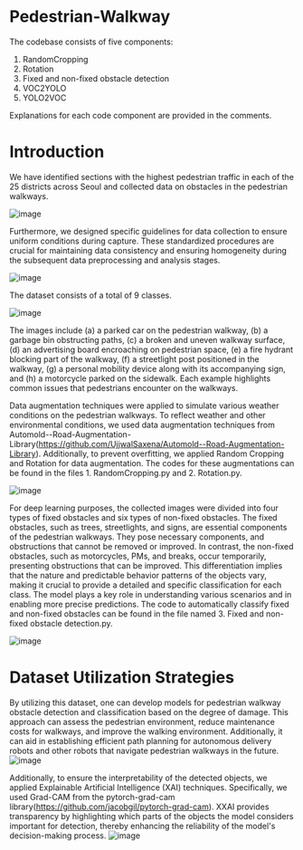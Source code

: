 # Pedestrian-Walkway

The codebase consists of five components:

1. RandomCropping
2. Rotation
3. Fixed and non-fixed obstacle detection
4. VOC2YOLO
5. YOLO2VOC

Explanations for each code component are provided in the comments.


# Introduction
We have identified sections with the highest pedestrian traffic in each of the 25 districts across Seoul and collected data on obstacles in the pedestrian walkways.

![image](https://github.com/UOSTPLab/Pedestrian-Walkway/assets/166711870/10512d8d-c3a9-4b15-b6c6-d3149bba6fa5)

Furthermore, we designed specific guidelines for data collection to ensure uniform conditions during capture. These standardized procedures are crucial for maintaining data consistency and ensuring homogeneity during the subsequent data preprocessing and analysis stages.

![image](https://github.com/UOSTPLab/Pedestrian-Walkway/assets/166711870/fd1fafa1-b64e-4c15-9d86-67697a4e152c)

The dataset consists of a total of 9 classes.

![image](https://github.com/UOSTPLab/Pedestrian-Walkway/assets/166711870/73765cda-d8b0-4ed3-91d0-3402e2ac39ee)

The images include (a) a parked car on the pedestrian walkway, (b) a garbage bin obstructing paths, (c) a broken and uneven walkway surface, (d) an advertising board encroaching on pedestrian space, (e) a fire hydrant blocking part of the walkway, (f) a streetlight post positioned in the walkway, (g) a personal mobility device along with its accompanying sign, and (h) a motorcycle parked on the sidewalk. Each example highlights common issues that pedestrians encounter on the walkways.

Data augmentation techniques were applied to simulate various weather conditions on the pedestrian walkways.
To reflect weather and other environmental conditions, we used data augmentation techniques from Automold--Road-Augmentation-Library(https://github.com/UjjwalSaxena/Automold--Road-Augmentation-Library). Additionally, to prevent overfitting, we applied Random Cropping and Rotation for data augmentation. The codes for these augmentations can be found in the files 1. RandomCropping.py and 2. Rotation.py.

![image](https://github.com/UOSTPLab/Pedestrian-Walkway/assets/166711870/21c0872c-92c8-465e-8051-3158c73f5b65)

For deep learning purposes, the collected images were divided into four types of fixed obstacles and six types of non-fixed obstacles. The fixed obstacles, such as trees, streetlights, and signs, are essential components of the pedestrian walkways. They pose necessary components, and obstructions that cannot be removed or improved. In contrast, the non-fixed obstacles, such as motorcycles, PMs, and breaks, occur temporarily, presenting obstructions that can be improved. This differentiation implies that the nature and predictable behavior patterns of the objects vary, making it crucial to provide a detailed and specific classification for each class. The model plays a key role in understanding various scenarios and in enabling more precise predictions.
The code to automatically classify fixed and non-fixed obstacles can be found in the file named 3. Fixed and non-fixed obstacle detection.py.

![image](https://github.com/UOSTPLab/Pedestrian-Walkway/assets/166711870/5c5f05da-e3f0-4e39-8f4e-14f948071aab)


# Dataset Utilization Strategies

By utilizing this dataset, one can develop models for pedestrian walkway obstacle detection and classification based on the degree of damage. This approach can assess the pedestrian environment, reduce maintenance costs for walkways, and improve the walking environment. Additionally, it can aid in establishing efficient path planning for autonomous delivery robots and other robots that navigate pedestrian walkways in the future.
![image](https://github.com/UOSTPLab/Pedestrian-Walkway/assets/166711870/0e4e0b01-75c4-4636-8647-18ccc5b65a81)

Additionally, to ensure the interpretability of the detected objects, we applied Explainable Artificial Intelligence (XAI) techniques. Specifically, we used Grad-CAM from the pytorch-grad-cam library(https://github.com/jacobgil/pytorch-grad-cam). XXAI provides transparency by highlighting which parts of the objects the model considers important for detection, thereby enhancing the reliability of the model's decision-making process.
![image](https://github.com/UOSTPLab/Pedestrian-Walkway/assets/166711870/2f911582-1516-4b4a-ac2f-6ec18e785c6e)

